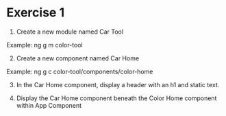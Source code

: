 # Exercise 1

1. Create a new module named Car Tool

Example: ng g m color-tool

2. Create a new component named Car Home

Example: ng g c color-tool/components/color-home

3. In the Car Home component, display a header with an h1 and static text.

4. Display the Car Home component beneath the Color Home component within App Component